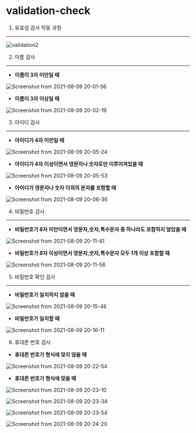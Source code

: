 # validation-check

01. 유효성 검사 작동 과정
--------------------

![validation2](https://user-images.githubusercontent.com/80025242/128693061-7c159e6e-01f0-4a37-866e-68c1727f05ea.gif)


02. 이름 검사
--------------------

- **이름이 3자 미만일 때**

![Screenshot from 2021-08-09 20-01-56](https://user-images.githubusercontent.com/80025242/128696860-8a5ce988-a07f-4630-80cf-5b1ace252d46.png)

- **이름이 3자 이상일 때**

![Screenshot from 2021-08-09 20-02-19](https://user-images.githubusercontent.com/80025242/128696901-891bdaf8-9095-4b2a-a6fb-0b2617bfbd3e.png)


03. 아이디 검사
--------------------

- **아이디가 4자 미만일 때**

![Screenshot from 2021-08-09 20-05-24](https://user-images.githubusercontent.com/80025242/128697293-e50466dc-a362-4b79-9fdb-cb506c4c9540.png)

- **아이디가 4자 이상이면서 영문자나 숫자로만 이루어져있을 때**

![Screenshot from 2021-08-09 20-05-53](https://user-images.githubusercontent.com/80025242/128697490-da18fe5c-540e-46cd-b413-3c6bc35ac264.png)

- **아이디가 영문자나 숫자 이외의 문자를 포함할 때**

![Screenshot from 2021-08-09 20-06-36](https://user-images.githubusercontent.com/80025242/128697607-78377b67-c016-4dd2-8f0d-7300aa99c113.png)


04. 비밀번호 검사
--------------------

- **비밀번호가 8자 미만이면서 영문자,숫자,특수문자 중 하나라도 포함하지 않았을 때**

![Screenshot from 2021-08-09 20-11-41](https://user-images.githubusercontent.com/80025242/128697861-e9a2f070-460d-4f02-9bf9-346bfb5d4c04.png)

- **비밀번호가 8자 이상이면서 영문자,숫자,특수문자 모두 1개 이상 포함할 때**

![Screenshot from 2021-08-09 20-11-58](https://user-images.githubusercontent.com/80025242/128698089-cc227474-dca1-49a0-a989-29a08b47ee9a.png)


05. 비밀번호 확인 검사
--------------------

- **비밀번호가 일치하지 않을 때**

![Screenshot from 2021-08-09 20-15-46](https://user-images.githubusercontent.com/80025242/128698613-8beeab90-e408-4656-8ac7-314b4c092b7e.png)

- **비밀번호가 일치할 때**

![Screenshot from 2021-08-09 20-16-11](https://user-images.githubusercontent.com/80025242/128698683-2b80f836-e083-4fef-abd4-5baba3bac822.png)


06. 휴대폰 번호 검사

- **휴대폰 번호가 형식에 맞지 않을 때**

![Screenshot from 2021-08-09 20-22-54](https://user-images.githubusercontent.com/80025242/128699155-f773a138-8f3c-4758-b895-9254ba9c8a96.png)

- **휴대폰 번호가 형식에 맞을 때**

![Screenshot from 2021-08-09 20-23-10](https://user-images.githubusercontent.com/80025242/128699188-fee86ea5-ce66-4490-8bed-47b18242e690.png)

![Screenshot from 2021-08-09 20-23-34](https://user-images.githubusercontent.com/80025242/128699232-d93d6369-9a20-4831-ab8c-a02d9ff4f882.png)

![Screenshot from 2021-08-09 20-23-54](https://user-images.githubusercontent.com/80025242/128699250-178ee4f7-c145-4acf-af0a-fe1bea2ed4fe.png)

![Screenshot from 2021-08-09 20-24-20](https://user-images.githubusercontent.com/80025242/128699271-5e7f6df7-7ba3-4bc9-9453-bbabf3663e4a.png)

